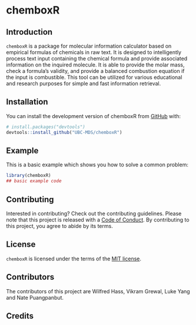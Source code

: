 
# chemboxR

<!-- badges: start -->
<!-- badges: end -->

## Introduction

`chemboxR` is a package for molecular information calculator based on
empirical formulas of chemicals in raw text. It is designed to
intelligently process text input containing the chemical formula and
provide associated information on the inquired molecule. It is able to
provide the molar mass, check a formula’s validity, and provide a
balanced combustion equation if the input is combustible. This tool can
be utilized for various educational and research purposes for simple and
fast information retrieval.

## Installation

You can install the development version of chemboxR from
[GitHub](https://github.com/) with:

``` r
# install.packages("devtools")
devtools::install_github("UBC-MDS/chemboxR")
```

## Example

This is a basic example which shows you how to solve a common problem:

``` r
library(chemboxR)
## basic example code
```

## Contributing

Interested in contributing? Check out the contributing guidelines.
Please note that this project is released with a [Code of
Conduct](CODE_OF_CONDUCT.md). By contributing to this project, you agree
to abide by its terms.

## License

`chemboxR` is licensed under the terms of the [MIT license](LICENSE.md).

## Contributors

The contributors of this project are Wilfred Hass, Vikram Grewal, Luke
Yang and Nate Puangpanbut.

## Credits
